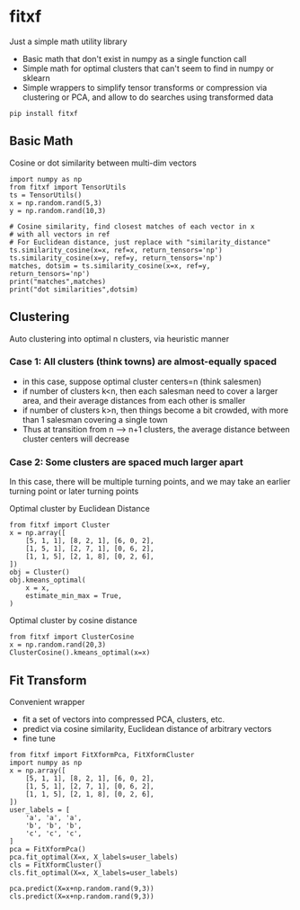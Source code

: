 # fitxf

Just a simple math utility library

- Basic math that don't exist in numpy as a single function call
- Simple math for optimal clusters that can't seem to find in numpy
  or sklearn
- Simple wrappers to simplify tensor transforms or compression
  via clustering or PCA, and allow to do searches using transformed
  data

```
pip install fitxf
```

## Basic Math

Cosine or dot similarity between multi-dim vectors
```
import numpy as np
from fitxf import TensorUtils
ts = TensorUtils()
x = np.random.rand(5,3)
y = np.random.rand(10,3)

# Cosine similarity, find closest matches of each vector in x
# with all vectors in ref
# For Euclidean distance, just replace with "similarity_distance"
ts.similarity_cosine(x=x, ref=x, return_tensors='np')
ts.similarity_cosine(x=y, ref=y, return_tensors='np')
matches, dotsim = ts.similarity_cosine(x=x, ref=y, return_tensors='np')
print("matches",matches)
print("dot similarities",dotsim)
```

## Clustering

Auto clustering into optimal n clusters, via heuristic manner

### Case 1: All clusters (think towns) are almost-equally spaced

- in this case, suppose optimal cluster centers=n (think
  salesmen)
- if number of clusters k<n, then each salesman need to cover
  a larger area, and their average distances from each other is smaller
- if number of clusters k>n, then things become a bit crowded,
  with more than 1 salesman covering a single town
- Thus at transition from n --> n+1 clusters, the average
  distance between cluster centers will decrease

### Case 2: Some clusters are spaced much larger apart

In this case, there will be multiple turning points, and we
may take an earlier turning point or later turning points

Optimal cluster by Euclidean Distance
```
from fitxf import Cluster
x = np.array([
    [5, 1, 1], [8, 2, 1], [6, 0, 2],
    [1, 5, 1], [2, 7, 1], [0, 6, 2],
    [1, 1, 5], [2, 1, 8], [0, 2, 6],
])
obj = Cluster()
obj.kmeans_optimal(
    x = x,
    estimate_min_max = True,
)
```

Optimal cluster by cosine distance
```
from fitxf import ClusterCosine
x = np.random.rand(20,3)
ClusterCosine().kmeans_optimal(x=x)
```

## Fit Transform

Convenient wrapper
- fit a set of vectors into compressed PCA, clusters, etc.
- predict via cosine similarity, Euclidean distance of arbitrary
  vectors
- fine tune


```
from fitxf import FitXformPca, FitXformCluster
import numpy as np
x = np.array([
    [5, 1, 1], [8, 2, 1], [6, 0, 2],
    [1, 5, 1], [2, 7, 1], [0, 6, 2],
    [1, 1, 5], [2, 1, 8], [0, 2, 6],
])
user_labels = [
    'a', 'a', 'a',
    'b', 'b', 'b',
    'c', 'c', 'c',
]
pca = FitXformPca()
pca.fit_optimal(X=x, X_labels=user_labels)
cls = FitXformCluster()
cls.fit_optimal(X=x, X_labels=user_labels)

pca.predict(X=x+np.random.rand(9,3))
cls.predict(X=x+np.random.rand(9,3))
```